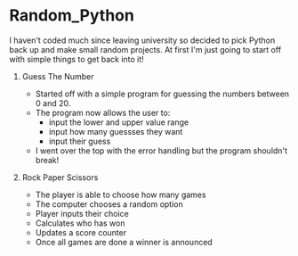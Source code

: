 # Random_Python

I haven't coded much since leaving university so decided to pick Python back up and make small random projects. At first I'm just going to start off with simple things to get back into it!

1. Guess The Number
	- Started off with a simple program for guessing the numbers between 0 and 20.
	- The program now allows the user to:
		- input the lower and upper value range
		- input how many guessses they want
		- input their guess
	- I went over the top with the error handling but the program shouldn't break!

2. Rock Paper Scissors
	- The player is able to choose how many games
	- The computer chooses a random option
	- Player inputs their choice
	- Calculates who has won
	- Updates a score counter
	- Once all games are done a winner is announced
